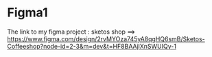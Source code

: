 # Figma1
The link to my figma project : sketos shop ==> https://www.figma.com/design/2rvMYOza745yA8qgHQ6smB/Sketos-Coffeeshop?node-id=2-3&m=dev&t=HF8BAAjlXnSWUIQy-1

